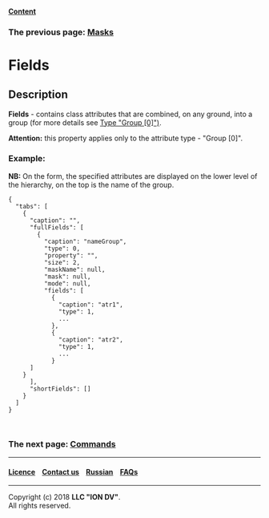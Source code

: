 #### [Content](/docs/en/index.md)

### The previous page: [Masks](/docs/en/2_system_description/metadata_structure/meta_view/mask.md)

# Fields 

## Description

**Fields** - contains class attributes that are combined, on any ground, into a group (for more details see [Type "Group [0]")](/docs/en/2_system_description/metadata_structure/meta_view/type_group.md).

**Attention:** this property applies only to the attribute type - "Group [0]".

### Example:

**NB:** On the form, the specified attributes are displayed on the lower level of the hierarchy, on the top is the name of the group.

```
{
  "tabs": [
    {
      "caption": "",
      "fullFields": [
        {
          "caption": "nameGroup",
          "type": 0,
          "property": "",
          "size": 2,
          "maskName": null,
          "mask": null,
          "mode": null,
          "fields": [
            {
              "caption": "atr1",
              "type": 1,
              ...
            },
            {
              "caption": "atr2",
              "type": 1,
              ...
            }
      ]
    }
      ],
      "shortFields": []
    }
  ]
}

  
```  

### The next page: [Commands](/docs/en/2_system_description/metadata_structure/meta_view/commands.md)

--------------------------------------------------------------------------  


 #### [Licence](/LICENCE.md) &ensp;  [Contact us](https://iondv.com) &ensp;  [Russian](/docs/ru/2_system_description/metadata_structure/meta_view/fields.md)   &ensp; [FAQs](/faqs.md)          



--------------------------------------------------------------------------  

Copyright (c) 2018 **LLC "ION DV"**.   
All rights reserved. 
